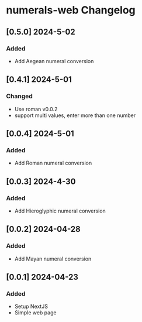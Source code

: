 # numerals-web Changelog

<!-- https://keepachangelog.com/en/1.0.0/ -->

## [0.5.0] 2024-5-02
### Added
- Add Aegean numeral conversion

## [0.4.1] 2024-5-01
### Changed
- Use roman v0.0.2
- support multi values, enter more than one number

## [0.0.4] 2024-5-01
### Added
- Add Roman numeral conversion

## [0.0.3] 2024-4-30
### Added
- Add Hieroglyphic numeral conversion

## [0.0.2] 2024-04-28
### Added
- Add Mayan numeral conversion

## [0.0.1] 2024-04-23
### Added
- Setup NextJS
- Simple web page

